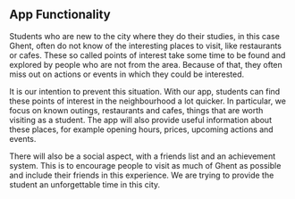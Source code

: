 ## App Functionality

Students who are new to the city where they do their studies, in this case Ghent, often do not know of the interesting places to visit, like restaurants or cafes. These so called points of interest take some time to be found and explored by people who are not from the area. Because of that, they often miss out on actions or events in which they could be interested.

It is our intention to prevent this situation. With our app, students can find these points of interest in the neighbourhood a lot quicker. In particular, we focus on known outings, restaurants and cafes, things that are worth visiting as a student. The app will also provide useful information about these places, for example opening hours, prices, upcoming actions and events.

There will also be a social aspect, with a friends list and an achievement system. This is to encourage people to visit as much of Ghent as possible and include their friends in this experience. We are trying to provide the student an unforgettable time in this city.
